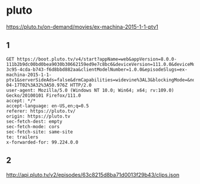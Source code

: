 # pluto

https://pluto.tv/on-demand/movies/ex-machina-2015-1-1-ptv1

## 1

~~~
GET https://boot.pluto.tv/v4/start?appName=web&appVersion=8.0.0-111b2b9dc00bd0bea9030b30662159ed9e7c8bc6&deviceVersion=111.0.0&deviceModel=web&deviceMake=firefox&deviceType=web&clientID=766627e8-3c95-4cda-b743-f6d8bbd882aa&clientModelNumber=1.0.0&episodeSlugs=ex-machina-2015-1-1-ptv1&serverSideAds=false&drmCapabilities=widevine%3AL3&blockingMode=&notificationVersion=1&appLaunchCount=&lastAppLaunchDate=&clientTime=2024-04-17T02%3A32%3A50.976Z HTTP/2.0
user-agent: Mozilla/5.0 (Windows NT 10.0; Win64; x64; rv:109.0) Gecko/20100101 Firefox/111.0
accept: */*
accept-language: en-US,en;q=0.5
referer: https://pluto.tv/
origin: https://pluto.tv
sec-fetch-dest: empty
sec-fetch-mode: cors
sec-fetch-site: same-site
te: trailers
x-forwarded-for: 99.224.0.0
~~~

## 2

http://api.pluto.tv/v2/episodes/63c8215d8ba71d0013f29b43/clips.json
